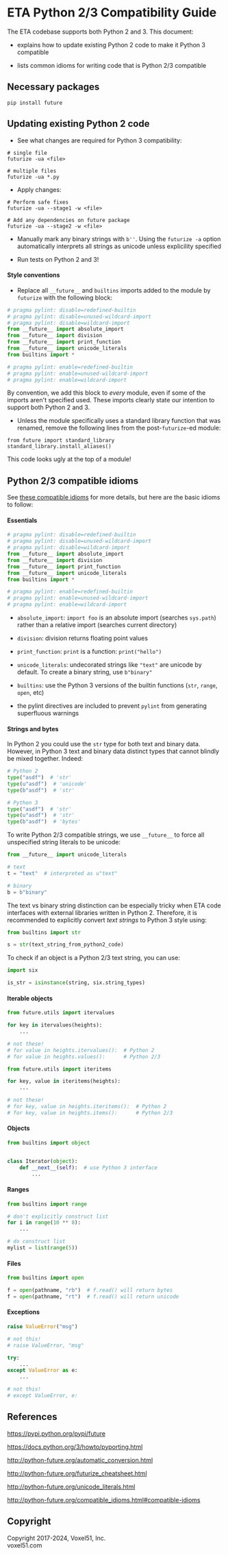 # ETA Python 2/3 Compatibility Guide

The ETA codebase supports both Python 2 and 3. This document:

* explains how to update existing Python 2 code to make it Python 3 compatible

* lists common idioms for writing code that is Python 2/3 compatible


## Necessary packages

```shell
pip install future
```

## Updating existing Python 2 code

* See what changes are required for Python 3 compatibility:

```shell
# single file
futurize -ua <file>

# multiple files
futurize -ua *.py
```

* Apply changes:

```shell
# Perform safe fixes
futurize -ua --stage1 -w <file>

# Add any dependencies on future package
futurize -ua --stage2 -w <file>
```

* Manually mark any binary strings with `b''`. Using the `futurize -a` option
automatically interprets all strings as unicode unless explicility specified

* Run tests on Python 2 and 3!

#### Style conventions

* Replace all `__future__` and `builtins` imports added to the module by
 `futurize` with the following block:

```python
# pragma pylint: disable=redefined-builtin
# pragma pylint: disable=unused-wildcard-import
# pragma pylint: disable=wildcard-import
from __future__ import absolute_import
from __future__ import division
from __future__ import print_function
from __future__ import unicode_literals
from builtins import *

# pragma pylint: enable=redefined-builtin
# pragma pylint: enable=unused-wildcard-import
# pragma pylint: enable=wildcard-import
```

By convention, we add this block to *every* module, even if some of the imports
aren't specified used. These imports clearly state our intention to support
both Python 2 and 3.

* Unless the module specifically uses a standard library function that was
renamed, remove the following lines from the post-`futurize`-ed module:

```
from future import standard_library
standard_library.install_aliases()
```

This code looks ugly at the top of a module!


## Python 2/3 compatible idioms

See [these compatible idioms](
http://python-future.org/compatible_idioms.html#compatible-idioms) for more
details, but here are the basic idioms to follow:

#### Essentials

```python
# pragma pylint: disable=redefined-builtin
# pragma pylint: disable=unused-wildcard-import
# pragma pylint: disable=wildcard-import
from __future__ import absolute_import
from __future__ import division
from __future__ import print_function
from __future__ import unicode_literals
from builtins import *

# pragma pylint: enable=redefined-builtin
# pragma pylint: enable=unused-wildcard-import
# pragma pylint: enable=wildcard-import
```

* `absolute_import`: `import foo` is an absolute import (searches `sys.path`)
rather than a relative import (searches current directory)

* `division`: division returns floating point values

* `print_function`: `print` is a function: `print("hello")`

* `unicode_literals`: undecorated strings like `"text"` are unicode by default.
To create a binary string, use `b"binary"`

* `builtins`: use the Python 3 versions of the builtin functions
(`str`, `range`, `open`, etc)

* the pylint directives are included to prevent `pylint` from generating
superfluous warnings

#### Strings and bytes

In Python 2 you could use the `str` type for both text and binary data.
However, in Python 3 text and binary data distinct types that cannot blindly
be mixed together. Indeed:

```python
# Python 2
type("asdf")  # 'str'
type(u"asdf")  # 'unicode'
type(b"asdf")  # 'str'

# Python 3
type("asdf")  # 'str'
type(u"asdf")  # 'str'
type(b"asdf")  # 'bytes'
```

To write Python 2/3 compatible strings, we use `__future__` to force all
unspecified string literals to be unicode:

```python
from __future__ import unicode_literals

# text
t = "text"  # interpreted as u"text"

# binary
b = b"binary"
```

The text vs binary string distinction can be especially tricky when ETA code
interfaces with external libraries written in Python 2. Therefore, it is
recommended to explicitly convert *text strings* to Python 3 style using:

```python
from builtins import str

s = str(text_string_from_python2_code)
```

To check if an object is a Python 2/3 text string, you can use:

```python
import six

is_str = isinstance(string, six.string_types)
```

#### Iterable objects

```python
from future.utils import itervalues

for key in itervalues(heights):
    ...

# not these!
# for value in heights.itervalues():  # Python 2
# for value in heights.values():      # Python 2/3
```

```python
from future.utils import iteritems

for key, value in iteritems(heights):
    ...

# not these!
# for key, value in heights.iteritems():  # Python 2
# for key, value in heights.items():      # Python 2/3
```

#### Objects

```python
from builtins import object


class Iterator(object):
    def __next__(self):  # use Python 3 interface
        ...
```

#### Ranges

```python
from builtins import range

# don't explicitly construct list
for i in range(10 ** 8):
    ...

# do construct list
mylist = list(range(5))
```

#### Files

```python
from builtins import open

f = open(pathname, "rb")  # f.read() will return bytes
f = open(pathname, "rt")  # f.read() will return unicode
```

#### Exceptions

```python
raise ValueError("msg")

# not this!
# raise ValueError, "msg"
```

```python
try:
    ...
except ValueError as e:
    ...

# not this!
# except ValueError, e:
```


## References

https://pypi.python.org/pypi/future

https://docs.python.org/3/howto/pyporting.html

http://python-future.org/automatic_conversion.html

http://python-future.org/futurize_cheatsheet.html

http://python-future.org/unicode_literals.html

http://python-future.org/compatible_idioms.html#compatible-idioms


## Copyright

Copyright 2017-2024, Voxel51, Inc.<br>
voxel51.com
